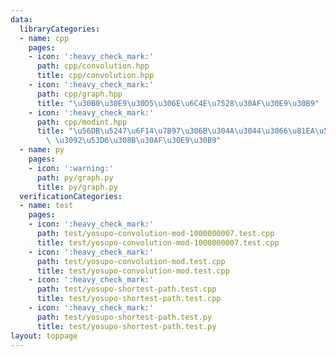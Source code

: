 ```yaml
---
data:
  libraryCategories:
  - name: cpp
    pages:
    - icon: ':heavy_check_mark:'
      path: cpp/convolution.hpp
      title: cpp/convolution.hpp
    - icon: ':heavy_check_mark:'
      path: cpp/graph.hpp
      title: "\u30B0\u30E9\u30D5\u306E\u6C4E\u7528\u30AF\u30E9\u30B9"
    - icon: ':heavy_check_mark:'
      path: cpp/modint.hpp
      title: "\u56DB\u5247\u6F14\u7B97\u306B\u304A\u3044\u3066\u81EA\u52D5\u3067 mod\
        \ \u3092\u53D6\u308B\u30AF\u30E9\u30B9"
  - name: py
    pages:
    - icon: ':warning:'
      path: py/graph.py
      title: py/graph.py
  verificationCategories:
  - name: test
    pages:
    - icon: ':heavy_check_mark:'
      path: test/yosupo-convolution-mod-1000000007.test.cpp
      title: test/yosupo-convolution-mod-1000000007.test.cpp
    - icon: ':heavy_check_mark:'
      path: test/yosupo-convolution-mod.test.cpp
      title: test/yosupo-convolution-mod.test.cpp
    - icon: ':heavy_check_mark:'
      path: test/yosupo-shortest-path.test.cpp
      title: test/yosupo-shortest-path.test.cpp
    - icon: ':heavy_check_mark:'
      path: test/yosupo-shortest-path.test.py
      title: test/yosupo-shortest-path.test.py
layout: toppage
---
```

